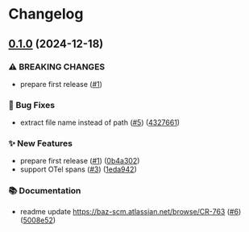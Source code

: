 # Changelog

## [0.1.0](https://github.com/baz-scm/falken-trace-go/compare/v0.0.1...v0.1.0) (2024-12-18)


### ⚠ BREAKING CHANGES

* prepare first release ([#1](https://github.com/baz-scm/falken-trace-go/issues/1))

### 🐛 Bug Fixes

* extract file name instead of path ([#5](https://github.com/baz-scm/falken-trace-go/issues/5)) ([4327661](https://github.com/baz-scm/falken-trace-go/commit/43276617282ee1f301da31b4cae1b42ef89565ce))


### ✨ New Features

* prepare first release ([#1](https://github.com/baz-scm/falken-trace-go/issues/1)) ([0b4a302](https://github.com/baz-scm/falken-trace-go/commit/0b4a302d0f1e3193d15583335e62cf29da5519d4))
* support OTel spans ([#3](https://github.com/baz-scm/falken-trace-go/issues/3)) ([1eda942](https://github.com/baz-scm/falken-trace-go/commit/1eda94238c9fefd227958c463c5da346df1e401a))


### 📚 Documentation

* readme update https://baz-scm.atlassian.net/browse/CR-763 ([#6](https://github.com/baz-scm/falken-trace-go/issues/6)) ([5008e52](https://github.com/baz-scm/falken-trace-go/commit/5008e5209fdbc80fc7c270a235d4032bf35c1116))

